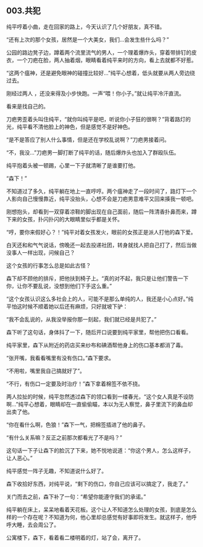 ## 003.共犯
纯平哼着小曲，走在回家的路上，今天认识了几个好朋友，真不错。

“还有上次的那个女孩，居然是一个大美女，我们...会发生些什么吗？”



公园的路边凳子边，蹲着两个流里流气的男人，一个理着爆炸头，穿着带排钉的皮衣，一个刀疤在脸，两人抽着烟，眼睛看着纯平来时的方向，看上去就都不好惹。



“这两个瘟神，还是避免眼神的碰撞比较好...”纯平心想着，低头就要从两人旁边绕过去。

刚经过两人 ，还没来得及小步快跑。一声“喂！你小子。”就让纯平冷汗直流。

看来是找自己的。

刀疤男歪着头叫住纯平，“就你叫纯平是吧，听说你小子狂的很啊？”背着路灯的光，纯平看不清他脸上的神色，但是感觉不是好神色。

“是不是答应了别人什么事情，但是还在学校乱说啊？”刀疤男接着问。

“不，我没...”刀疤男一脚打断了纯平的话，随后爆炸头也加入了群殴队伍。

纯平抱着头被一顿踢，心里一下子就清晰了是谁要打他。

“森下！”



不知道过了多久，纯平躺在地上一直哼哼。两个瘟神走了一段时间了，路灯下一个人影向自己慢慢靠近，纯平没抬头，心想不会是刀疤男意难平又回来揍我一顿吧。

刚想抱头，却看到一双穿着凉鞋的脚出现在自己面前，随后一阵清香扑鼻而来，蹲下来的女孩，扑闪扑闪的大眼睛里似乎都是关怀。

“哼，要你来假好心？！”纯平对着女孩发火，眼前的女孩正是派人打他的森下爱。

白天还和和气气说话，傍晚还一起去投递社团，转身就找人把自己打了，然后当做没事人一样出现，问候自己？

这个女孩的行事怎么总是如此古怪？

森下却不顾他的排斥，把他扶到椅子上。“真的对不起，我只是让他们警告一下你，让你不要乱说，没想到他们下手这么重。”

“这个女孩认识这么多社会上的人，可能不是那么单纯的人，我还是小心点好。”纯平怕这时候不顺着她以后还有麻烦，只好就坡下驴：

“我不会乱说的，从我没举报你那一刻起，我们就已经是共犯了。”

森下听了这句话，身体抖了一下，随后开口说要到纯平家里，帮他把伤口看看。



纯平家里，森下从附近的药店买来纱布和碘酒帮他身上的伤口基本都消了毒。

“张开嘴，我看看嘴里有没有伤口。”森下要求。

“不用啦，嘴里我自己搞就好了”。

“不行，有伤口一定要及时治疗！”森下拿着棉签不依不挠。

两人拉扯的时候，纯平忽然透过森下的领口看到一缕春光，“这个女人真是不设防啊...”纯平心想着，眼睛却在一直偷偷瞄，本以为无人察觉，鼻子里流下的鼻血却出卖了他。

“你在看什么啊，色狼！”森下一气，把棉签插进了他的鼻子。



“有什么关系嘛？反正之前那次都看光了不是吗？”

这句话一下子让森下的脸沉了下来，她不悦地说道：“你这个男人，怎么这样子，让人恶心。”

纯平感觉一阵子无趣，不知道说什么好了。

森下收拾好东西，对纯平说，“剩下的伤口，你自己应该可以搞定了，我走了。”

关门而去之前，森下补了一句：“希望你能遵守我们的承诺。”

纯平躺在床上，呆呆地看着天花板。这个让人不知道怎么处理的女孩，到底是怎么样的一个存在呢？不知道为何，他心里却总感觉有好事即将发生。就这样子，他呼呼大睡，去会周公了。

公寓楼下，森下，看着看二楼明着的灯，站了会，离开了。

